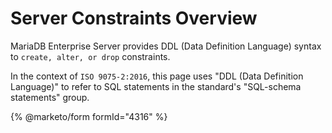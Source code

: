 # Server Constraints Overview

MariaDB Enterprise Server provides DDL (Data Definition Language) syntax to `create, alter, or drop` constraints.

In the context of `ISO 9075-2:2016`, this page uses "DDL (Data Definition Language)" to refer to SQL statements in the standard's "SQL-schema statements" group.

{% @marketo/form formId="4316" %}
